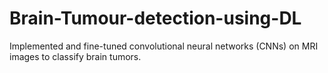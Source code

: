 # Brain-Tumour-detection-using-DL
Implemented and fine-tuned convolutional neural networks (CNNs) on MRI images to classify brain tumors.
